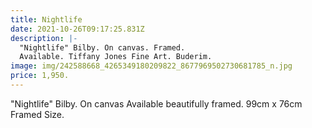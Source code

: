```yaml
---
title: Nightlife
date: 2021-10-26T09:17:25.831Z
description: |-
  "Nightlife" Bilby. On canvas. Framed.
  Available. Tiffany Jones Fine Art. Buderim.
image: img/242588668_4265349180209822_8677969502730681785_n.jpg
price: 1,950.
---
```

"Nightlife" Bilby. On canvas
Available beautifully framed.
99cm x 76cm Framed Size.